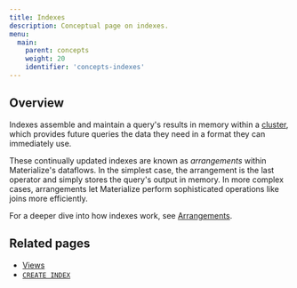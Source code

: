 ```yaml
---
title: Indexes
description: Conceptual page on indexes.
menu:
  main:
    parent: concepts
    weight: 20
    identifier: 'concepts-indexes'
---
```


## Overview

Indexes assemble and maintain a query's results in memory within a
[cluster](/concepts/clusters/), which provides future queries
the data they need in a format they can immediately use.

These continually updated indexes are known as
_arrangements_ within Materialize's dataflows. In the simplest case, the
arrangement is the last operator and simply stores the query's output in
memory. In more complex cases, arrangements let Materialize perform
sophisticated operations like joins more efficiently.

For a deeper dive into how indexes work, see [Arrangements](/overview/arrangements/).

## Related pages

- [Views](/concepts/views)
- [`CREATE INDEX`](/sql/create-index)
